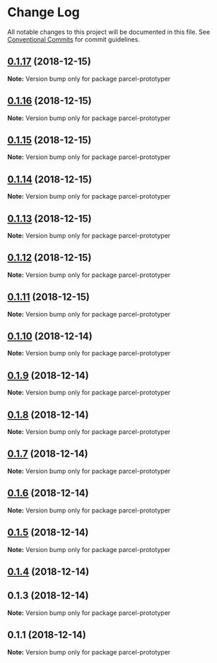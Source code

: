 # Change Log

All notable changes to this project will be documented in this file.
See [Conventional Commits](https://conventionalcommits.org) for commit guidelines.

## [0.1.17](https://github.com/parcel-prototyper/parcel-prototyper/compare/parcel-prototyper@0.1.16...parcel-prototyper@0.1.17) (2018-12-15)

**Note:** Version bump only for package parcel-prototyper





## [0.1.16](https://github.com/parcel-prototyper/parcel-prototyper/compare/parcel-prototyper@0.1.15...parcel-prototyper@0.1.16) (2018-12-15)

**Note:** Version bump only for package parcel-prototyper





## [0.1.15](https://github.com/parcel-prototyper/parcel-prototyper/compare/parcel-prototyper@0.1.14...parcel-prototyper@0.1.15) (2018-12-15)

**Note:** Version bump only for package parcel-prototyper





## [0.1.14](https://github.com/parcel-prototyper/parcel-prototyper/compare/parcel-prototyper@0.1.13...parcel-prototyper@0.1.14) (2018-12-15)

**Note:** Version bump only for package parcel-prototyper





## [0.1.13](https://github.com/parcel-prototyper/parcel-prototyper/compare/parcel-prototyper@0.1.12...parcel-prototyper@0.1.13) (2018-12-15)

**Note:** Version bump only for package parcel-prototyper





## [0.1.12](https://github.com/parcel-prototyper/parcel-prototyper/compare/parcel-prototyper@0.1.11...parcel-prototyper@0.1.12) (2018-12-15)

**Note:** Version bump only for package parcel-prototyper





## [0.1.11](https://github.com/parcel-prototyper/parcel-prototyper/compare/parcel-prototyper@0.1.10...parcel-prototyper@0.1.11) (2018-12-15)

**Note:** Version bump only for package parcel-prototyper





## [0.1.10](https://github.com/parcel-prototyper/parcel-prototyper/compare/parcel-prototyper@0.1.9...parcel-prototyper@0.1.10) (2018-12-14)

**Note:** Version bump only for package parcel-prototyper





## [0.1.9](https://github.com/parcel-prototyper/parcel-prototyper/compare/parcel-prototyper@0.1.8...parcel-prototyper@0.1.9) (2018-12-14)

**Note:** Version bump only for package parcel-prototyper





## [0.1.8](https://github.com/parcel-prototyper/parcel-prototyper/compare/parcel-prototyper@0.1.7...parcel-prototyper@0.1.8) (2018-12-14)

**Note:** Version bump only for package parcel-prototyper





## [0.1.7](https://github.com/parcel-prototyper/parcel-prototyper/compare/parcel-prototyper@0.1.6...parcel-prototyper@0.1.7) (2018-12-14)

**Note:** Version bump only for package parcel-prototyper





## [0.1.6](https://github.com/parcel-prototyper/parcel-prototyper/compare/parcel-prototyper@0.1.5...parcel-prototyper@0.1.6) (2018-12-14)

**Note:** Version bump only for package parcel-prototyper





## [0.1.5](https://github.com/parcel-prototyper/parcel-prototyper/compare/parcel-prototyper@0.1.4...parcel-prototyper@0.1.5) (2018-12-14)

**Note:** Version bump only for package parcel-prototyper





## [0.1.4](https://github.com/parcel-prototyper/parcel-prototyper/compare/parcel-prototyper@0.1.1...parcel-prototyper@0.1.4) (2018-12-14)



## 0.1.3 (2018-12-14)

**Note:** Version bump only for package parcel-prototyper





## 0.1.1 (2018-12-14)

**Note:** Version bump only for package parcel-prototyper
